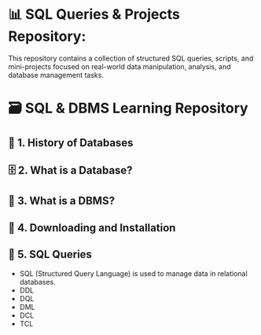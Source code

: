 # 📊 SQL Queries &amp; Projects Repository:
This repository contains a collection of structured SQL queries, scripts, and mini-projects focused on real-world data manipulation, analysis, and database management tasks.
# 🗃️ SQL & DBMS Learning Repository
## 📜 1. History of Databases
## 🗄️ 2. What is a Database?
## 🧠 3. What is a DBMS?
## 💾 4. Downloading and Installation

## 🧾 5. SQL Queries
- SQL (Structured Query Language) is used to manage data in relational databases.
- DDL
- DQL
- DML
- DCL
- TCL
  
